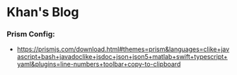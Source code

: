 # Khan's Blog

### Prism Config:

- https://prismjs.com/download.html#themes=prism&languages=clike+javascript+bash+javadoclike+jsdoc+json+json5+matlab+swift+typescript+yaml&plugins=line-numbers+toolbar+copy-to-clipboard
